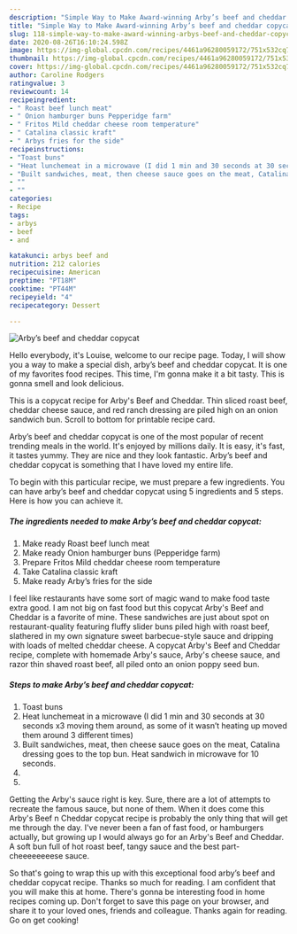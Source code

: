 ```yaml
---
description: "Simple Way to Make Award-winning Arby’s beef and cheddar copycat"
title: "Simple Way to Make Award-winning Arby’s beef and cheddar copycat"
slug: 118-simple-way-to-make-award-winning-arbys-beef-and-cheddar-copycat
date: 2020-08-26T16:10:24.598Z
image: https://img-global.cpcdn.com/recipes/4461a96280059172/751x532cq70/arbys-beef-and-cheddar-copycat-recipe-main-photo.jpg
thumbnail: https://img-global.cpcdn.com/recipes/4461a96280059172/751x532cq70/arbys-beef-and-cheddar-copycat-recipe-main-photo.jpg
cover: https://img-global.cpcdn.com/recipes/4461a96280059172/751x532cq70/arbys-beef-and-cheddar-copycat-recipe-main-photo.jpg
author: Caroline Rodgers
ratingvalue: 3
reviewcount: 14
recipeingredient:
- " Roast beef lunch meat"
- " Onion hamburger buns Pepperidge farm"
- " Fritos Mild cheddar cheese room temperature"
- " Catalina classic kraft"
- " Arbys fries for the side"
recipeinstructions:
- "Toast buns"
- "Heat lunchemeat in a microwave (I did 1 min and 30 seconds at 30 seconds x3 moving them around, as some of it wasn’t heating up moved them around 3 different times)"
- "Built sandwiches, meat, then cheese sauce goes on the meat, Catalina dressing goes to the top bun. Heat sandwich in microwave for 10 seconds."
- ""
- ""
categories:
- Recipe
tags:
- arbys
- beef
- and

katakunci: arbys beef and 
nutrition: 212 calories
recipecuisine: American
preptime: "PT18M"
cooktime: "PT44M"
recipeyield: "4"
recipecategory: Dessert

---
```



![Arby’s beef and cheddar copycat](https://img-global.cpcdn.com/recipes/4461a96280059172/751x532cq70/arbys-beef-and-cheddar-copycat-recipe-main-photo.jpg)

Hello everybody, it's Louise, welcome to our recipe page. Today, I will show you a way to make a special dish, arby’s beef and cheddar copycat. It is one of my favorites food recipes. This time, I'm gonna make it a bit tasty. This is gonna smell and look delicious.

This is a copycat recipe for Arby&#39;s Beef and Cheddar. Thin sliced roast beef, cheddar cheese sauce, and red ranch dressing are piled high on an onion sandwich bun. Scroll to bottom for printable recipe card.

Arby’s beef and cheddar copycat is one of the most popular of recent trending meals in the world. It's enjoyed by millions daily. It is easy, it's fast, it tastes yummy. They are nice and they look fantastic. Arby’s beef and cheddar copycat is something that I have loved my entire life.


To begin with this particular recipe, we must prepare a few ingredients. You can have arby’s beef and cheddar copycat using 5 ingredients and 5 steps. Here is how you can achieve it.

<!--inarticleads1-->

##### The ingredients needed to make Arby’s beef and cheddar copycat:

1. Make ready  Roast beef lunch meat
1. Make ready  Onion hamburger buns (Pepperidge farm)
1. Prepare  Fritos Mild cheddar cheese room temperature
1. Take  Catalina classic kraft
1. Make ready  Arby’s fries for the side


I feel like restaurants have some sort of magic wand to make food taste extra good. I am not big on fast food but this copycat Arby&#39;s Beef and Cheddar is a favorite of mine. These sandwiches are just about spot on restaurant-quality featuring fluffy slider buns piled high with roast beef, slathered in my own signature sweet barbecue-style sauce and dripping with loads of melted cheddar cheese. A copycat Arby&#39;s Beef and Cheddar recipe, complete with homemade Arby&#39;s sauce, Arby&#39;s cheese sauce, and razor thin shaved roast beef, all piled onto an onion poppy seed bun. 

<!--inarticleads2-->

##### Steps to make Arby’s beef and cheddar copycat:

1. Toast buns
1. Heat lunchemeat in a microwave (I did 1 min and 30 seconds at 30 seconds x3 moving them around, as some of it wasn’t heating up moved them around 3 different times)
1. Built sandwiches, meat, then cheese sauce goes on the meat, Catalina dressing goes to the top bun. Heat sandwich in microwave for 10 seconds.
1. 
1. 


Getting the Arby&#39;s sauce right is key. Sure, there are a lot of attempts to recreate the famous sauce, but none of them. When it does come this Arby&#39;s Beef n Cheddar copycat recipe is probably the only thing that will get me through the day. I&#39;ve never been a fan of fast food, or hamburgers actually, but growing up I would always go for an Arby&#39;s Beef and Cheddar. A soft bun full of hot roast beef, tangy sauce and the best part-cheeeeeeeese sauce. 

So that's going to wrap this up with this exceptional food arby’s beef and cheddar copycat recipe. Thanks so much for reading. I am confident that you will make this at home. There's gonna be interesting food in home recipes coming up. Don't forget to save this page on your browser, and share it to your loved ones, friends and colleague. Thanks again for reading. Go on get cooking!

